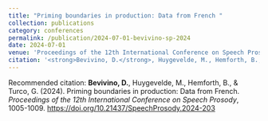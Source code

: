 ```yaml
---
title: "Priming boundaries in production: Data from French "
collection: publications
category: conferences
permalink: /publication/2024-07-01-bevivino-sp-2024
date: 2024-07-01
venue: 'Proceedings of the 12th International Conference on Speech Prosody'
citation: '<strong>Bevivino, D.</strong>, Huygevelde, M., Hemforth, B., &amp;amp; Turco, G. (2024). Priming boundaries in production: Data from French. <em>Proceedings of the 12th International Conference on Speech Prosody</em>, 1005-1009. <a href=&quot;https://doi.org/10.21437/SpeechProsody.2024-203&quot;>https://doi.org/10.21437/SpeechProsody.2024-203</a>'
---
```

Recommended citation: <strong>Bevivino, D.</strong>, Huygevelde, M., Hemforth, B., &amp; Turco, G. (2024). Priming boundaries in production: Data from French. <em>Proceedings of the 12th International Conference on Speech Prosody</em>, 1005-1009. <a href="https://doi.org/10.21437/SpeechProsody.2024-203">https://doi.org/10.21437/SpeechProsody.2024-203</a>